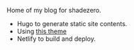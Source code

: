 Home of my blog for shadezero.

- Hugo to generate static site contents. 
- Using [this theme](https://github.com/janraasch/hugo-bearblog)
- Netlify to build and deploy. 
